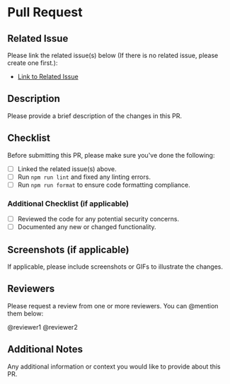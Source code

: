 # Pull Request

## Related Issue

Please link the related issue(s) below (If there is no related issue, please create one first.):

- [Link to Related Issue](issue_link_here)

## Description

Please provide a brief description of the changes in this PR.

## Checklist

Before submitting this PR, please make sure you've done the following:

- [ ] Linked the related issue(s) above.
- [ ] Run `npm run lint` and fixed any linting errors.
- [ ] Run `npm run format` to ensure code formatting compliance.

### Additional Checklist (if applicable)

- [ ] Reviewed the code for any potential security concerns.
- [ ] Documented any new or changed functionality.

## Screenshots (if applicable)

If applicable, please include screenshots or GIFs to illustrate the changes.

## Reviewers

Please request a review from one or more reviewers. You can @mention them below:

@reviewer1
@reviewer2

## Additional Notes

Any additional information or context you would like to provide about this PR.
